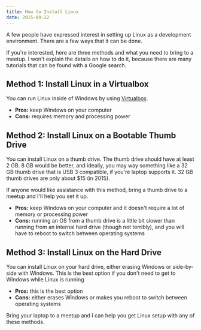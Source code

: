 ```yaml
---
title: How to Install Linux
date: 2015-09-22
---
```


A few people have expressed interest in setting up Linux as a development environment. There are a few ways that it can be done.

If you're interested, here are three methods and what you need to bring to a meetup. I won't explain the details on how to do it, because there are many tutorials that can be found with a Google search.

<h2>Method 1: Install Linux in a Virtualbox</h2>

You can run Linux inside of Windows by using <a href="https://www.virtualbox.org/wiki/Downloads">Virtualbox</a>.

<ul>
  <li><strong>Pros:</strong> keep Windows on your computer</li>
  <li><strong>Cons:</strong> requires memory and processing power</li>
</ul>

<h2>Method 2: Install Linux on a Bootable Thumb Drive</h2>

You can install Linux on a thumb drive. The thumb drive should have at least 2 GB. 8 GB would be better, and ideally, you may way something like a 32 GB thumb drive that is USB 3 compatible, if you're laptop supports it. 32 GB thumb drives are only about $15 (in 2015).

If anyone would like assistance with this method, bring a thumb drive to a meetup and I'll help you set it up.

<ul>
  <li><strong>Pros:</strong> keep Windows on your computer and it doesn't require a lot of memory or processing power</li>
  <li><strong>Cons:</strong> running an OS from a thumb drive is a little bit slower than running from an internal hard drive (though not terribly), and you will have to reboot to switch between operating systems</li>
</ul>

<h2>Method 3: Install Linux on the Hard Drive</h2>

You can install Linux on your hard drive, either erasing Windows or side-by-side with Windows. This is the best option if you don't need to get to Windows while Linux is running

<ul>
  <li><strong>Pros:</strong> this is the best option</li>
  <li><strong>Cons:</strong> either erases Windows or makes you reboot to switch between operating systems</li>
</ul>

Bring your laptop to a meetup and I can help you get Linux setup with any of these methods.
